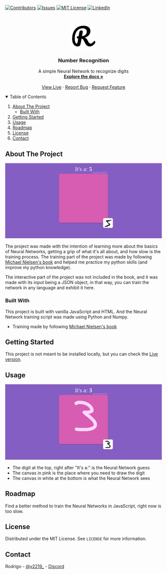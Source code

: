 <!--
*** Readme template used: Best-README-Template
*** https://github.com/othneildrew/Best-README-Template
-->

[![Contributors][contributors-shield]][contributors-url]
[![Issues][issues-shield]][issues-url]
[![MIT License][license-shield]][license-url]
[![LinkedIn][linkedin-shield]][linkedin-url]

<!-- PROJECT LOGO -->
<br />
<p align="center">
  <a href="#">
    <img src="readme-assets/logo.png" alt="Logo" width="80" height="80">
  </a>

  <h3 align="center">Number Recognition</h3>

  <p align="center">
    A simple Neural Network to recognize digits
    <br />
    <a href="#about-the-project"><strong>Explore the docs »</strong></a>
    <br />
    <br />
    <a href="https://yrodrigo2219.github.io/number-recognition/">View Live</a>
    ·
    <a href="https://github.com/yRodrigo2219/number-recognition/issues">Report Bug</a>
    ·
    <a href="https://github.com/yRodrigo2219/number-recognition/issues">Request Feature</a>
  </p>
</p>

<!-- TABLE OF CONTENTS -->
<details open="open">
  <summary>Table of Contents</summary>
  <ol>
    <li>
      <a href="#about-the-project">About The Project</a>
      <ul>
        <li><a href="#built-with">Built With</a></li>
      </ul>
    </li>
    <li><a href="#getting-started">Getting Started</a></li>
    <li><a href="#usage">Usage</a></li>
    <li><a href="#roadmap">Roadmap</a></li>
    <li><a href="#license">License</a></li>
    <li><a href="#contact">Contact</a></li>
  </ol>
</details>

<!-- ABOUT THE PROJECT -->

## About The Project

[![Number Recognition Screenshot][product-screenshot]](https://yrodrigo2219.github.io/number-recognition/)

The project was made with the intention of learning more about the basics of Neural Networks, getting a grip of what it's all about, and how slow is the training process. The training part of the project was made by following [Michael Nielsen's book](http://neuralnetworksanddeeplearning.com/chap1.html) and helped me practice my python skills (and improve my python knowledge).

The interactive part of the project was not included in the book, and it was made with its input being a JSON object, in that way, you can train the network in any language and exhibit it here.

### Built With

This project is built with vanilla JavaScript and HTML. And the Neural Network training script was made using Python and Numpy.

- Training made by following [Michael Nielsen's book](http://neuralnetworksanddeeplearning.com/chap1.html)

<!-- GETTING STARTED -->

## Getting Started

This project is not meant to be installed locally, but you can check the [Live version](https://yrodrigo2219.github.io/number-recognition/).

<!-- USAGE EXAMPLES -->

## Usage

[![Number Recognition Screenshot][product-exemple]](https://yrodrigo2219.github.io/number-recognition/)

- The digit at the top, right after "It's a:" is the Neural Network guess
- The canvas in pink is the place where you need to draw the digit
- The canvas in white at the bottom is what the Neural Network sees

<!-- ROADMAP -->

## Roadmap

Find a better method to train the Neural Networks in JavaScript, right now is too slow.

<!-- LICENSE -->

## License

Distributed under the MIT License. See `LICENSE` for more information.

<!-- CONTACT -->

## Contact

Rodrigo - [@y2219\_](https://twitter.com/y2219_) - [Discord](https://discordapp.com/users/308349999719251988)

<!-- MARKDOWN LINKS & IMAGES -->

[contributors-shield]: https://img.shields.io/github/contributors/yRodrigo2219/number-recognition.svg?style=for-the-badge
[contributors-url]: https://github.com/yRodrigo2219/number-recognition/contributors
[issues-shield]: https://img.shields.io/github/issues/yRodrigo2219/number-recognition.svg?style=for-the-badge
[issues-url]: https://github.com/othneildrew/yRodrigo2219/number-recognition/issues
[license-shield]: https://img.shields.io/github/license/yRodrigo2219/number-recognition.svg?style=for-the-badge
[license-url]: https://github.com/yRodrigo2219/number-recognition/blob/master/LICENSE.txt
[linkedin-shield]: https://img.shields.io/badge/-LinkedIn-black.svg?style=for-the-badge&logo=linkedin&colorB=555
[linkedin-url]: https://linkedin.com/in/y2219
[product-screenshot]: readme-assets/screenshot.gif
[product-exemple]: readme-assets/screenshot.png

